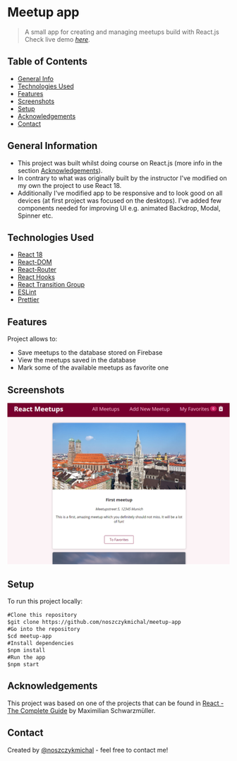 # Meetup app

> A small app for creating and managing meetups build with React.js
> Check live demo [_here_](https://meetup-app-ca8e7.web.app/).

## Table of Contents

- [General Info](#general-information)
- [Technologies Used](#technologies-used)
- [Features](#features)
- [Screenshots](#screenshots)
- [Setup](#setup)
- [Acknowledgements](#acknowledgements)
- [Contact](#contact)

## General Information

- This project was built whilst doing course on React.js (more info in the section [Acknowledgements](#acknowledgements)).
- In contrary to what was originally built by the instructor I've modified on my own the project to use React 18.
- Additionally I've modified app to be responsive and to look good on all devices (at first project was focused on the desktops). I've added few components needed for improving UI e.g. animated Backdrop, Modal, Spinner etc.

## Technologies Used

- [React 18](https://reactjs.org/blog/2022/03/29/react-v18.html)
- [React-DOM](https://www.npmjs.com/package/react-dom)
- [React-Router](https://github.com/remix-run/react-router)
- [React Hooks](https://reactjs.org/docs/hooks-intro.html)
- [React Transition Group](https://reactcommunity.org/react-transition-group/)
- [ESLint](https://www.npmjs.com/package/eslint)
- [Prettier](https://www.npmjs.com/package/prettier)

## Features

Project allows to:

- Save meetups to the database stored on Firebase
- View the meetups saved in the database
- Mark some of the available meetups as favorite one

## Screenshots

![Example screenshot](./img/screenshot.png)

## Setup

To run this project locally:

```
#Clone this repository
$git clone https://github.com/noszczykmichal/meetup-app
#Go into the repository
$cd meetup-app
#Install dependencies
$npm install
#Run the app
$npm start
```

## Acknowledgements

This project was based on one of the projects that can be found in [React - The Complete Guide](https://www.udemy.com/course/react-the-complete-guide-incl-redux/) by Maximilian Schwarzmüller.

## Contact

Created by [@noszczykmichal](https://noszczykmichal.github.io/portfolio/index.html#contact) - feel free to contact me!
